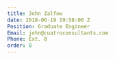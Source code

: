 ```yaml
---
title: John Zalfow
date: 2018-06-19 19:58:00 Z
Position: Graduate Engineer
Email: john@cuatroconsultants.com
Phone: Ext. 8
order: 8
---
```


